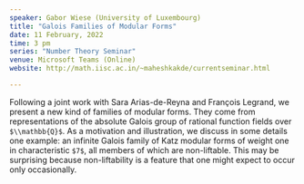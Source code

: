 ```yaml
---
speaker: Gabor Wiese (University of Luxembourg)
title: "Galois Families of Modular Forms"
date: 11 February, 2022
time: 3 pm
series: "Number Theory Seminar"
venue: Microsoft Teams (Online)
website: http://math.iisc.ac.in/~maheshkakde/currentseminar.html

---
```


Following a joint work with Sara Arias-de-Reyna and François Legrand, we present a new kind of families of modular forms. They come from representations of the absolute Galois group of rational function fields over `$\\mathbb{Q}$`. As a motivation and illustration, we discuss in some details one example: an infinite Galois family of Katz modular forms of weight one in characteristic `$7$`, all members of which are non-liftable. This may be surprising because non-liftability is a feature that one might expect to occur only occasionally.
